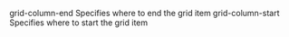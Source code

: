 grid-column-end
    Specifies where to end the grid item
grid-column-start
    Specifies where to start the grid item
